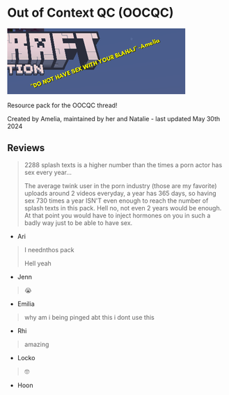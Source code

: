 # Out of Context QC (OOCQC)

![preview image for the resource pack](preview.png)

Resource pack for the OOCQC thread!

Created by Amelia, maintained by her and Natalie - last updated May 30th 2024

## Reviews

> 2288 splash texts is a higher number than the times a porn actor has sex every year...
>
> The average twink user in the porn industry (those are my favorite) uploads around 2 videos everyday, a year has 365 days, so having sex 730 times a year ISN'T even enough to reach the number of splash texts in this pack. Hell no, not even 2 years would be enough. At that point you would have to inject hormones on you in such a badly way just to be able to have sex.
- Ari

> I neednthos pack
>
> Hell yeah
- Jenn

> 😭
- Emilia

> why am i being pinged abt this i dont use this
- Rhi

> amazing
- Locko

> 🤓
- Hoon

